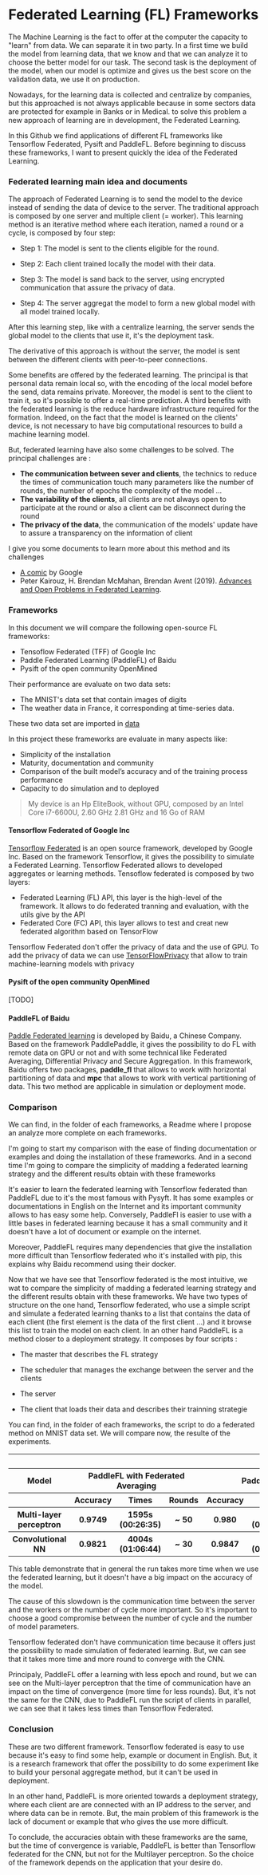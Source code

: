 # Federated Learning (FL) Frameworks

The Machine Learning is the fact to offer at the computer  the capacity to "learn" from data. We can separate it in two party. In a first time we build the model from learning data, that we know and that we can analyze it to choose the better model for our task. The second task is the deployment of the model, when our model is optimize and gives us the best score on the validation data, we use it on production.

Nowadays, for the learning data is collected and centralize by companies, but this approached is not always applicable because in some sectors data are protected for example in Banks or in Medical. to solve this problem a new approach of learning are in development, the Federated Learning.

In this Github we find applications of different FL frameworks like Tensorflow Federated, Pysift and PaddleFL.
Before beginning to discuss these frameworks, I want to present quickly the idea of the Federated Learning.

### Federated learning main idea and documents

The approach of Federated Learning is to send the model to the device instead of sending the data of device to the server. The traditional approach is composed by one server and multiple client (= worker). This learning method is an iterative method where each iteration, named a round or a cycle, is composed by four step:

* Step 1: The model is sent to the clients eligible for the round.

* Step 2: Each client trained locally the model with their data.

* Step 3: The model is sand back to the server, using encrypted communication that assure the privacy of data.

* Step 4: The server aggregat the model to form a new global model with all model trained locally.

After this learning step, like with a centralize learning, the server sends the global model to the clients that use it, it's the deployment task.

The derivative of this approach is without the server, the model is sent between the different clients with peer-to-peer connections. 

Some benefits are offered by the federated learning. The principal is that personal data remain local so, with the encoding of the local model before the send, data remains private. Moreover, the model is sent to the client to train it, so it's possible to offer a real-time prediction. A third benefits with the federated learning is the reduce hardware infrastructure required for the formation. Indeed, on the fact that the model is learned on the clients' device, is not necessary to have big computational resources to build a machine learning model.

But, federated learning have also some challenges to be solved. The principal challenges are :
* **The communication between sever and clients**, the technics to reduce the times of communication touch many parameters like the number of rounds, the number of epochs the complexity of the model ...
* **The variability of the clients**, all clients are not always open to participate at the round or also a client can be disconnect during the round
* **The privacy of the data**, the communication of the models' update have to assure a transparency on the information of client

I give you some documents to learn more about this method and its challenges

* [A comic](https://federated.withgoogle.com/) by Google
* Peter Kairouz, H. Brendan McMahan, Brendan Avent (2019). [Advances and Open Problems in Federated Learning](https://arxiv.org/abs/1912.04977).


### Frameworks

In this document we will compare the following open-source FL frameworks:
* Tensoflow Federated (TFF) of Google Inc
* Paddle Federated Learning (PaddleFL) of Baidu
* Pysift of the open community OpenMined
<!-- * IBM Federated Learning of IBM -->

Their performance are evaluate on two data sets:
* The MNIST's data set that contain images of digits
* The weather data in France, it corresponding at time-series data.

These two data set are imported in [data](/data)

In this project these frameworks are evaluate in many aspects like:

* Simplicity of the installation
* Maturity, documentation and community
* Comparison of the built model’s accuracy and of the training process performance
* Capacity to do simulation and to deployed

> My device is an Hp EliteBook, without GPU, composed by an Intel Core i7-6600U, 2.60 GHz 2.81 GHz and 16 Go of RAM


#### Tensorflow Federated of Google Inc

[Tensorflow Federated](https://github.com/tensorflow/federated) is an open source framework, developed by Google Inc. Based on the framework Tensorflow, it gives the possibility to simulate a Federated Learning. Tensorflow Federated allows to developed aggregates or learning methods. Tensoflow federated is composed by two layers:

* Federated Learning (FL) API, this layer is the high-level of the framework. It allows to do federated tranning and evaluation, with the utils give by the API 
* Federated Core (FC) API, this layer allows to test and creat new federated algorithm based on TensorFlow

Tensorflow Federated don't offer the privacy of data and the use of GPU. To add the privacy of data we can use [TensorFlowPrivacy](https://github.com/tensorflow/privacy) that allow to train machine-learning models with privacy 


#### Pysift of the open community OpenMined

[TODO]

#### PaddleFL of Baidu

[Paddle Federated learning](https://github.com/PaddlePaddle/PaddleFL) is developed by Baidu, a Chinese Company. Based on the framework PaddlePaddle, it gives the possibility to do FL with remote data on GPU or not and with some technical like Federated Averaging, Differential Privacy and Secure Aggregation. In this framework, Baidu offers two packages, **paddle_fl** that allows to work with horizontal partitioning of data and **mpc** that allows to work with vertical partitioning of data. This two method are applicable in simulation or deployment mode.

### Comparison

We can find, in the folder of each frameworks, a Readme where I propose an analyze more complete on each frameworks.

I'm going to start my comparison with the ease of finding documentation or examples and doing the installation of these frameworks. And in a second time I'm going to compare the simplicity of madding a federated learning strategy and the different results obtain with these frameworks

It's easier to learn the federated learning with Tensorflow federated than PaddleFL due to it's the most famous with Pysyft. It has some examples or documentations in English on the Internet and its important community allows to has easy some help. Conversely, PaddleFl is easier to use with a little bases in federated learning because it has a small community and it doesn't have a lot of document or example on the internet.

Moreover, PaddleFL requires many dependencies that give the installation more difficult than Tensorflow federated who it's installed with pip, this explains why Baidu recommend using their docker.

Now that we have see that Tensorflow federated is the most intuitive, we wat to compare the simplicity of madding a federated learning strategy and the different results obtain with these frameworks.
We have two types of structure on the one hand, Tensorflow federated, who use a simple script and simulate a federated learning thanks to a list that contains the data of each client (the first element is the data of the first client ...) and it browse this list to train the model on each client. 
In an other hand PaddleFL is a method closer to a deployment strategy. It composes by four scripts :
* The master that describes the FL strategy

* The scheduler that manages the exchange between the server and the clients

* The server

* The client that loads their data  and describes their trainning strategie

You can find, in the folder of each frameworks, the script to do a federated method on MNIST data set. We will compare now, the resulte of the experiments.

<table>
    <thead>
        <tr>
            <th colspan=13>Results</th>
        </tr>
    </thead>
    <tbody>
        <tr>
            <th >Model</th>
            <th colspan=3>PaddleFL with Federated Averaging</th>
            <th colspan=3>PaddlePaddle</th>
            <th colspan=3>TFF with Federated Averaging</th>
            <th colspan=3>Tensorflow</th>
        </tr>
        <tr>
            <th></th>
            <th>Accuracy</th>
            <th>Times</th>
            <th>Rounds</th>
            <th>Accuracy</th>
            <th>Times</th>
            <th>Epochs</th>
            <th>Accuracy</th>
            <th>Times</th>
            <th>Rounds</th>
            <th>Accuracy</th>
            <th>Times</th>
            <th>Epochs</th>
        </tr>
        <tr>
            <th>Multi-layer perceptron</th>
            <th>0.9749</th>
            <th>1595s (00:26:35)</th>
            <th>~ 50</th>
            <th>0.980</th>
            <th>964s (00:17:04)</th>
            <th>~ 20</th>
            <th>0.975</th>
            <th>900s (00:15:00)</th>
            <th>~ 105</th>
            <th>0.979</th>
            <th>66s (00:01:00)</th>
            <th>~ 15</th>
        </tr>
        <tr>
            <th>Convolutional NN</th>
            <th>0.9821</th>
            <th>4004s (01:06:44)</th>
            <th>~ 30</th>
            <th>0.9847</th>
            <th>1069s (00:17:49)</th>
            <th>~ 10</th>
            <th>0.980</th>
            <th>7320s (02:20:00)</th>
            <th>~ 100</th>
            <th>0.984</th>
            <th>480s (00:08:00)</th>
            <th>~ 15</th>
        </tr>
    </tbody>
</table>

This table demonstrate that in general the run takes more time when we use the federated learning, but it doesn't have a big impact on the accuracy of the model.

The cause of this slowdown is the communication time between the server and the workers or the number of cycle more important. So it's important to choose a good compromise between the number of cycle and the number of model parameters.

Tensorflow federated don't have communication time because it offers just the possibility to made simulation of federated learning. But, we can see that it takes more time and more round to converge with the CNN.

Principaly, PaddleFL offer a learning with less epoch and round, but we can see on the Multi-layer perceptron that the time of communication have an impact on the time of convergence (more time for less rounds). But, it's not the same for the CNN, due to PaddleFL run the script of clients in parallel, we can see that it takes less times than Tensorflow Federated.

### Conclusion

These are two different framework. Tensorflow federated is easy to use because it's easy to find some help, example or document in English. But, it is a research framework that offer the possibility to do some experiment like to build your personal aggregate method, but it can't be used in deployment.

In an other hand, PaddleFL is more oriented towards a deployment strategy, where each client are are connected with an IP address to the server, and where data can be in remote. But, the main problem of this framework is the lack of document or example that who gives the use more difficult.

To conclude, the accuracies obtain with these frameworks are the same, but the time of convergence is variable, PaddleFL is better than Tensorflow federated for the CNN, but not for the Multilayer perceptron. So the choice of the framework depends on the application that your desire do.

